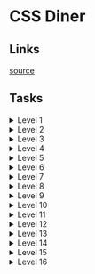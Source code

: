 # CSS Diner

## Links
[source](https://flukeout.github.io)

## Tasks

<details>
  <summary>Level 1</summary>

  plate

</details>

<details>
  <summary>Level 2</summary>

  bento

</details>

<details>
  <summary>Level 3</summary>

  #fancy

</details>

<details>
  <summary>Level 4</summary>

  plate apple

</details>

<details>
  <summary>Level 5</summary>

  #fancy pickle

</details>

<details>
  <summary>Level 6</summary>

  .small

</details>

<details>
  <summary>Level 7</summary>

  orange.small

</details>

<details>
  <summary>Level 8</summary>

  bento orange.small

</details>

<details>
  <summary>Level 9</summary>

  bento, plate

</details>

<details>
  <summary>Level 10</summary>

  *

</details>

<details>
  <summary>Level 11</summary>

  plate *

</details>

<details>
  <summary>Level 12</summary>

  plate + *

</details>

<details>
  <summary>Level 13</summary>

  bento ~ pickle

</details>

<details>
  <summary>Level 14</summary>

  plate > apple

</details>

<details>
  <summary>Level 15</summary>

  plate orange:last-child

</details>

<details>
  <summary>Level 16</summary>

  plate apple:only-child, plate pickle:only-child

</details>

